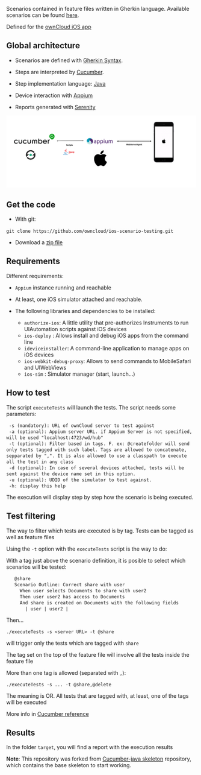 
Scenarios contained in feature files written in Gherkin language.
Available scenarios can be found
[here](ios-scenario-testing/src/test/resources/io/cucumber).

Defined for the [ownCloud iOS app](https://github.com/owncloud/ios)


## Global architecture

- Scenarios are defined with [Gherkin
Syntax](https://cucumber.io/docs/gherkin/).

- Steps are interpreted by [Cucumber](https://cucumber.io/).

- Step implementation language:
[Java](https://docs.oracle.com/javase/7/docs/)

- Device interaction with [Appium](http://appium.io/)

- Reports generated with [Serenity](https://github.com/serenity-bdd/)

![](architecture.png)

## Get the code

- With git:

`git clone https://github.com/owncloud/ios-scenario-testing.git`

- Download a [zip
file](https://github.com/owncloud/ios-scenario-testing/archive/master.zip)

## Requirements

Different requirements:

* `Appium` instance running and reachable

* At least, one iOS simulator attached and reachable.

* The following libraries and dependencies to be installed:

	* `authorize-ios`: A little utility that pre-authorizes Instruments to run UIAutomation scripts against iOS devices
	* `ios-deploy` : Allows install and debug iOS apps from the command line
	* `ideviceinstaller`: A command-line application to manage apps on iOS devices
	* `ios-webkit-debug-proxy`: Allows to send commands to MobileSafari and UIWebViews
	* `ios-sim` : Simulator manager (start, launch...)

## How to test

The script `executeTests` will launch the tests. The script needs some
parameters:

     -s (mandatory): URL of ownCloud server to test against
     -a (optional): Appium server URL. if Appium Server is not specified, will be used "localhost:4723/wd/hub"
     -t (optional): Filter based in tags. F. ex: @createfolder will send only tests tagged with such label. Tags are allowed to concatenate, sepparated by ",". It is also allowed to use a classpath to execute all the test in any class
     -d (optional): In case of several devices attached, tests will be sent against the device name set in this option.
     -u (optional): UDID of the simulator to test against.
     -h: display this help

The execution will display step by step how the scenario is being executed.

## Test filtering

The way to filter which tests are executed is by tag. Tests can be
tagged as well as feature files

Using the `-t` option with the `executeTests` script is the way to do:

With a tag just above the scenario definition, it is posible to select
which scenarios will be tested:

```
   @share
   Scenario Outline: Correct share with user
     When user selects Documents to share with user2
     Then user user2 has access to Documents
     And share is created on Documents with the following fields
       | user | user2 |
```

Then...

````
./executeTests -s <server URL> -t @share
````

will trigger only the tests which are tagged with `share`

The tag set on the top of the feature file will involve all the tests
inside the feature file

More than one tag is allowed (separated with `,`):

````
./executeTests -s ... -t @share,@delete
````

The meaning is OR. All tests that are tagged with, at least, one of the
tags will be executed

More info in [Cucumber reference](https://cucumber.io/docs/cucumber/api/)

## Results

In the folder `target`, you will find a report with the execution results

**Note**: This repository was forked from [Cucumber-java
skeleton](https://github.com/cucumber/cucumber-java-skeleton)
repository, which contains the base skeleton to start working.